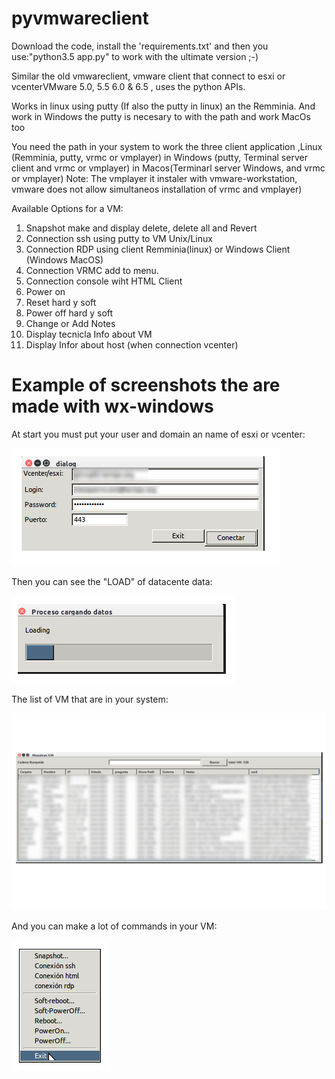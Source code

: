 # pyvmwareclient

Download the code, install the 'requirements.txt' and then you use:"python3.5 app.py" to work with the ultimate version ;-)

Similar the old vmwareclient, vmware client that connect to esxi or vcenterVMware 5.0, 5.5 6.0 & 6.5 , uses the python APIs.

Works in linux using putty (If also the putty in linux) an the Remminia. And work in Windows the putty is necesary to with the path and work MacOs too

You need the path in your system to work the three client application ,Linux (Remminia, putty, vrmc or vmplayer) in Windows (putty, Terminal server client and vrmc or vmplayer) in Macos(Terminarl server Windows, and vrmc or vmplayer)
Note: The vmplayer it instaler with vmware-workstation, vmware does not allow simultaneos installation of vrmc and  vmplayer)

Available Options for a VM:

  01. Snapshot make and display delete, delete all and Revert
  02. Connection ssh using putty to VM Unix/Linux
  03. Connection RDP using client Remminia(linux) or Windows Client (Windows MacOS)
  04. Connection VRMC add to menu.
  05. Connection console wiht HTML Client
  06. Power on
  07. Reset hard y soft
  08. Power off hard y soft
  09. Change or Add Notes
  10. Display tecnicla Info about VM
  11. Display Infor about host (when connection vcenter)

# Example of  screenshots the are made with wx-windows

At start you must put your user and domain an name of esxi or vcenter:

![GitHub Logo](/images/user_pass.png)

Then you can see the "LOAD" of datacente data:

![GitHub Logo](/images/loading_data.png)

The list of VM that are in your system:

![GitHub Logo](/images/list_vm.png)

And you can make a lot of commands in your VM:

![GitHub Logo](/images/menu.png)
